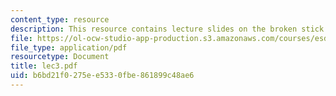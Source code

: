 ```yaml
---
content_type: resource
description: This resource contains lecture slides on the broken stick experiment.
file: https://ol-ocw-studio-app-production.s3.amazonaws.com/courses/esd-86-models-data-and-inference-for-socio-technical-systems-spring-2007/b6bd21f0275ee5330fbe861899c48ae6_lec3.pdf
file_type: application/pdf
resourcetype: Document
title: lec3.pdf
uid: b6bd21f0-275e-e533-0fbe-861899c48ae6
---
```

